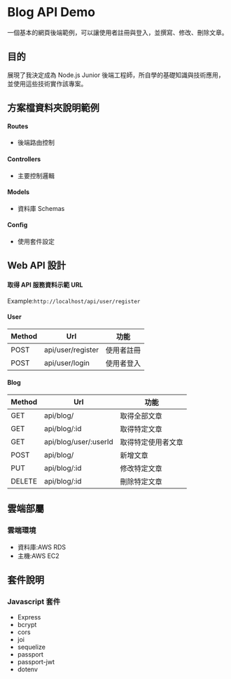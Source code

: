 # Blog API Demo

一個基本的網頁後端範例，可以讓使用者註冊與登入，並撰寫、修改、刪除文章。

## 目的

展現了我決定成為 Node.js Junior 後端工程師，所自學的基礎知識與技術應用，並使用這些技術實作該專案。

## 方案檔資料夾說明範例

#### Routes

- 後端路由控制

#### Controllers

- 主要控制邏輯

#### Models

- 資料庫 Schemas

#### Config

- 使用套件設定

## Web API 設計

#### 取得 API 服務資料示範 URL

Example:`http://localhost/api/user/register`

#### User

| Method | Url               | 功能       |
| ------ | ----------------- | ---------- |
| POST   | api/user/register | 使用者註冊 |
| POST   | api/user/login    | 使用者登入 |

#### Blog

| Method | Url                   | 功能               |
| ------ | --------------------- | ------------------ |
| GET    | api/blog/             | 取得全部文章       |
| GET    | api/blog/:id          | 取得特定文章       |
| GET    | api/blog/user/:userId | 取得特定使用者文章 |
| POST   | api/blog/             | 新增文章           |
| PUT    | api/blog/:id          | 修改特定文章       |
| DELETE | api/blog/:id          | 刪除特定文章       |

## 雲端部屬

### 雲端環境

- 資料庫:AWS RDS
- 主機:AWS EC2

## 套件說明

### Javascript 套件

- Express
- bcrypt
- cors
- joi
- sequelize
- passport
- passport-jwt
- dotenv
